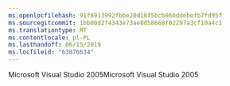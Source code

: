 ```yaml
---
ms.openlocfilehash: 91f8913992fbbe20d10f5bcb06bddebefb7fd95f
ms.sourcegitcommit: 1bb00d2f4343e73ae8d58668f02297a3cf10a4c1
ms.translationtype: MT
ms.contentlocale: pl-PL
ms.lasthandoff: 06/15/2019
ms.locfileid: "63876634"
---
```

<span data-ttu-id="59616-101">Microsoft Visual Studio 2005</span><span class="sxs-lookup"><span data-stu-id="59616-101">Microsoft Visual Studio 2005</span></span>